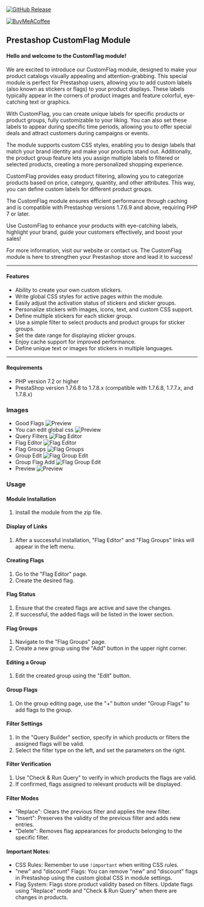 [![GitHub Release](https://img.shields.io/github/v/release/emreuyguc/prestashop-euu_customflag)](https://github.com/emreuyguc/prestashop-euu_customflag/releases/download/v1.0/euu_customflag_v1.0.zip)

[![BuyMeACoffee](https://img.shields.io/badge/Buy%20Me%20a%20Coffee-ffdd00?style=for-the-badge&logo=buy-me-a-coffee&logoColor=black)](https://www.buymeacoffee.com/emreuyguc)

## Prestashop CustomFlag Module 

#### Hello and welcome to the CustomFlag module!

We are excited to introduce our CustomFlag module, designed to make your product catalogs visually appealing and attention-grabbing. This special module is perfect for Prestashop users, allowing you to add custom labels (also known as stickers or flags) to your product displays. These labels typically appear in the corners of product images and feature colorful, eye-catching text or graphics.

With CustomFlag, you can create unique labels for specific products or product groups, fully customizable to your liking. You can also set these labels to appear during specific time periods, allowing you to offer special deals and attract customers during campaigns or events.

The module supports custom CSS styles, enabling you to design labels that match your brand identity and make your products stand out. Additionally, the product group feature lets you assign multiple labels to filtered or selected products, creating a more personalized shopping experience.

CustomFlag provides easy product filtering, allowing you to categorize products based on price, category, quantity, and other attributes. This way, you can define custom labels for different product groups.

The CustomFlag module ensures efficient performance through caching and is compatible with Prestashop versions 1.7.6.9 and above, requiring PHP 7 or later.

Use CustomFlag to enhance your products with eye-catching labels, highlight your brand, guide your customers effectively, and boost your sales!

For more information, visit our website or contact us. The CustomFlag module is here to strengthen your Prestashop store and lead it to success!
***
#### Features
* Ability to create your own custom stickers.
* Write global CSS styles for active pages within the module.
* Easily adjust the activation status of stickers and sticker groups.
* Personalize stickers with images, icons, text, and custom CSS support.
* Define multiple stickers for each sticker group.
* Use a simple filter to select products and product groups for sticker groups.
* Set the date range for displaying sticker groups.
* Enjoy cache support for improved performance.
* Define unique text or images for stickers in multiple languages.
***
#### Requirements
* PHP version 7.2 or higher
* PrestaShop version 1.7.6.8 to 1.7.8.x (compatible with 1.7.6.8, 1.7.7.x, and 1.7.8.x)

### Images
* Good Flags ![Preview](./documentation/images/good-flags.png)
* You can edit global css ![Preview](./documentation/images/global-css.png)
* Query Filters  ![Flag Editor](./documentation/images/query-filter.png)
* Flag Editor ![Flag Editor](./documentation/images/flag-editor.png)
* Flag Groups ![Flag Groups](./documentation/images/flag-groups.png)
* Group Edit ![Flag Group Edit](./documentation/images/flag-group-edit.png)
* Group Flag Add ![Flag Group Edit](./documentation/images/flag-add.png)
* Preview ![Preview](./documentation/images/catalog-preview.png)



### Usage

#### Module Installation
1. Install the module from the zip file.

#### Display of Links
1. After a successful installation, "Flag Editor" and "Flag Groups" links will appear in the left menu.

#### Creating Flags
1. Go to the "Flag Editor" page.
2. Create the desired flag.

#### Flag Status
1. Ensure that the created flags are active and save the changes.
2. If successful, the added flags will be listed in the lower section.

#### Flag Groups
1. Navigate to the "Flag Groups" page.
2. Create a new group using the "Add" button in the upper right corner.

#### Editing a Group
1. Edit the created group using the "Edit" button.

#### Group Flags
1. On the group editing page, use the "+" button under "Group Flags" to add flags to the group.

#### Filter Settings
1. In the "Query Builder" section, specify in which products or filters the assigned flags will be valid.
2. Select the filter type on the left, and set the parameters on the right.

#### Filter Verification
1. Use "Check & Run Query" to verify in which products the flags are valid.
2. If confirmed, flags assigned to relevant products will be displayed.

#### Filter Modes
- "Replace": Clears the previous filter and applies the new filter.
- "Insert": Preserves the validity of the previous filter and adds new entries.
- "Delete": Removes flag appearances for products belonging to the specific filter.

#### Important Notes:
- CSS Rules: Remember to use `!important` when writing CSS rules.
- "new" and "discount" Flags: You can remove "new" and "discount" flags in Prestashop using the custom global CSS in module settings.
- Flag System: Flags store product validity based on filters. Update flags using "Replace" mode and "Check & Run Query" when there are changes in products.
